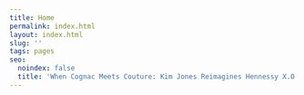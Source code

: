 ```yaml
---
title: Home
permalink: index.html
layout: index.html
slug: ''
tags: pages
seo:
  noindex: false
  title: 'When Cognac Meets Couture: Kim Jones Reimagines Hennessy X.O'
---
```



